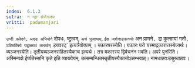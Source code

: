 ```yaml
---
index:  6.1.3
sutra:  न न्द्राः संयोगादयः
vritti:  padamanjari
---
```


`उन्दी क्लेदने,` `अद्ड अभियोगे` दोपधः, ष्टुत्वम्, `अर्च पूजायाम्`, `ईक्ष जर्शनाङ्कनयोः` अन प्राणने`, `द्रा कुत्सायां गतौ`, उब्जिर्विषये यद्वक्तव्यं तत्सर्वम् `हयवरट्` इत्यत्रैवोक्तम् । 
यकारपरस्येति। यकारः परो यस्माद्रकारात्तस्येत्यर्थः।
व्यञ्जनस्येति। तृतीयव्यञ्जनसहितस्यैकाच इत्यर्थः। तत्र षकारस्य द्विर्वचनंन भवति। अपरे पुनरिति। अस्मिन्पक्षे ईर्ष्यतेस्सनि कृते इति व्याख्येयम्, तत्सम्बन्धितस्तृतीयस्यैकाचोऽसम्भवात्। नामधातवःउसुब्धातवः।

